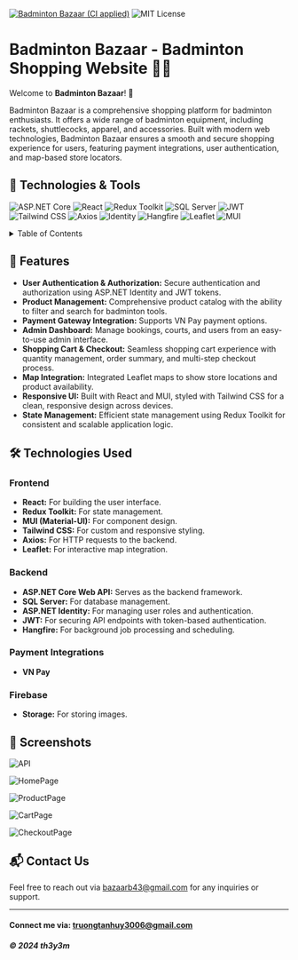 [![Badminton Bazaar (CI applied)](https://github.com/th3y3m/badminton-bazaar/actions/workflows/ci-script.yml/badge.svg)](https://github.com/th3y3m/badminton-bazaar/actions/workflows/ci-script.yml)
![MIT License](https://img.shields.io/badge/License-MIT-yellow.svg)

# Badminton Bazaar - Badminton Shopping Website 🎾🏸

Welcome to **Badminton Bazaar**! 🎉

Badminton Bazaar is a comprehensive shopping platform for badminton enthusiasts. It offers a wide range of badminton equipment, including rackets, shuttlecocks, apparel, and accessories. Built with modern web technologies, Badminton Bazaar ensures a smooth and secure shopping experience for users, featuring payment integrations, user authentication, and map-based store locators.

## 🔧 Technologies & Tools
![ASP.NET Core](https://img.shields.io/badge/ASP.NET_Core-5C2D91?style=for-the-badge&logo=dot-net&logoColor=white)
![React](https://img.shields.io/badge/React-20232A?style=for-the-badge&logo=react&logoColor=61DAFB)
![Redux Toolkit](https://img.shields.io/badge/Redux_Toolkit-764ABC?style=for-the-badge&logo=redux&logoColor=white)
![SQL Server](https://img.shields.io/badge/SQL_Server-CC2927?style=for-the-badge&logo=microsoft-sql-server&logoColor=white)
![JWT](https://img.shields.io/badge/JWT-black?style=for-the-badge&logo=JSON%20web%20tokens)
![Tailwind CSS](https://img.shields.io/badge/Tailwind_CSS-38B2AC?style=for-the-badge&logo=tailwind-css&logoColor=white)
![Axios](https://img.shields.io/badge/Axios-5A29E4?style=for-the-badge&logo=axios&logoColor=white)
![Identity](https://img.shields.io/badge/Identity-0078D4?style=for-the-badge&logo=asp.net&logoColor=white)
![Hangfire](https://img.shields.io/badge/Hangfire-FF5722?style=for-the-badge&logo=hangfire&logoColor=white)
![Leaflet](https://img.shields.io/badge/Leaflet-199900?style=for-the-badge&logo=leaflet&logoColor=white)
![MUI](https://img.shields.io/badge/MUI-007FFF?style=for-the-badge&logo=mui&logoColor=white)

<details>
  <summary>Table of Contents</summary>
  <ol>
    <li><a href="#-features">Features</a></li>
    <li><a href="#-technologies-used">Technologies Used</a></li>
    <li><a href="#-screenshots">Screenshots</a></li>
    <li><a href="#-contact-us">Contact Us</a></li>
    <li><a href="#-acknowledgements">Acknowledgements</a></li>
  </ol>
</details>

## 🚀 Features
- **User Authentication & Authorization:** Secure authentication and authorization using ASP.NET Identity and JWT tokens.
- **Product Management:** Comprehensive product catalog with the ability to filter and search for badminton tools.
- **Payment Gateway Integration:** Supports VN Pay payment options.
- **Admin Dashboard:** Manage bookings, courts, and users from an easy-to-use admin interface.
- **Shopping Cart & Checkout:** Seamless shopping cart experience with quantity management, order summary, and multi-step checkout process.
- **Map Integration:** Integrated Leaflet maps to show store locations and product availability.
- **Responsive UI:** Built with React and MUI, styled with Tailwind CSS for a clean, responsive design across devices.
- **State Management:** Efficient state management using Redux Toolkit for consistent and scalable application logic.

## 🛠️ Technologies Used
### Frontend
- **React:** For building the user interface.
- **Redux Toolkit:** For state management.
- **MUI (Material-UI):** For component design.
- **Tailwind CSS:** For custom and responsive styling.
- **Axios:** For HTTP requests to the backend.
- **Leaflet:** For interactive map integration.

### Backend
- **ASP.NET Core Web API:** Serves as the backend framework.
- **SQL Server:** For database management.
- **ASP.NET Identity:** For managing user roles and authentication.
- **JWT:** For securing API endpoints with token-based authentication.
- **Hangfire:** For background job processing and scheduling.

### Payment Integrations
- **VN Pay**

### Firebase
- **Storage:** For storing images.

## 📸 Screenshots
![API](https://github.com/th3y3m/badminton-bazaar/blob/main/Screenshots/API.jpeg)

![HomePage](https://github.com/th3y3m/badminton-bazaar/blob/main/Screenshots/Home.jpeg)

![ProductPage](https://github.com/th3y3m/badminton-bazaar/blob/main/Screenshots/Product.jpeg)

![CartPage](https://github.com/th3y3m/badminton-bazaar/blob/main/Screenshots/Cart.jpeg)

![CheckoutPage](https://github.com/th3y3m/badminton-bazaar/blob/main/Screenshots/Checkout.jpeg)

## 📬 Contact Us
Feel free to reach out via [bazaarb43@gmail.com](mailto:bazaarb43@gmail.com) for any inquiries or support.

---
#### Connect me via: truongtanhuy3006@gmail.com

##### &#169; 2024 th3y3m
